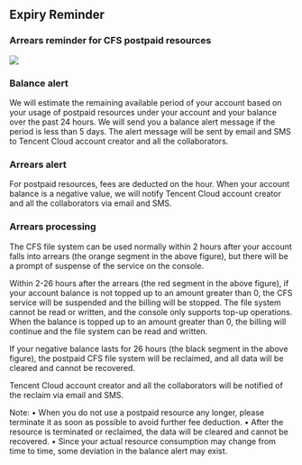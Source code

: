 ## Expiry Reminder
### Arrears reminder for CFS postpaid resources

![](https://main.qcloudimg.com/raw/2cf4e06f28a58d29610c57250e82c829.png)


### Balance alert
We will estimate the remaining available period of your account based on your usage of postpaid resources under your account and your balance over the past 24 hours. We will send you a balance alert message if the period is less than 5 days. The alert message will be sent by email and SMS to Tencent Cloud account creator and all the collaborators.


### Arrears alert
For postpaid resources, fees are deducted on the hour. When your account balance is a negative value, we will notify Tencent Cloud account creator and all the collaborators via email and SMS.


### Arrears processing
The CFS file system can be used normally within 2 hours after your account falls into arrears (the orange segment in the above figure), but there will be a prompt of suspense of the service on the console.

Within 2-26 hours after the arrears (the red segment in the above figure), if your account balance is not topped up to an amount greater than 0, the CFS service will be suspended and the billing will be stopped. The file system cannot be read or written, and the console only supports top-up operations. When the balance is topped up to an amount greater than 0, the billing will continue and the file system can be read and written.

If your negative balance lasts for 26 hours (the black segment in the above figure), the postpaid CFS file system will be reclaimed, and all data will be cleared and cannot be recovered.

Tencent Cloud account creator and all the collaborators will be notified of the reclaim via email and SMS.

Note:
	•	When you do not use a postpaid resource any longer, please terminate it as soon as possible to avoid further fee deduction.
	•	After the resource is terminated or reclaimed, the data will be cleared and cannot be recovered.
	•	Since your actual resource consumption may change from time to time, some deviation in the balance alert may exist.



